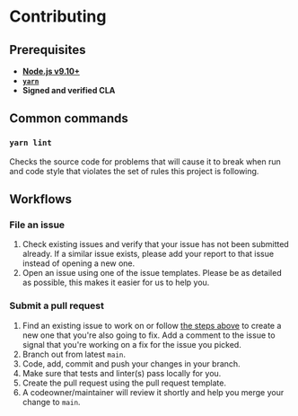 # Contributing

## Prerequisites

- **[Node.js v9.10+](https://nodejs.org/)**
- **[`yarn`](https://yarnpkg.com/)**
- **Signed and verified CLA**

## Common commands

### `yarn lint`

Checks the source code for problems that will cause it to break when run and code style that violates the set of rules this project is following.

## Workflows

### File an issue

1. Check existing issues and verify that your issue has not been submitted already. If a similar issue exists, please add your report to that issue instead of opening a new one.
2. Open an issue using one of the issue templates. Please be as detailed as possible, this makes it easier for us to help you.

### Submit a pull request

1. Find an existing issue to work on or follow [the steps above](#file-an-issue) to create a new one that you're also going to fix. Add a comment to the issue to signal that you're working on a fix for the issue you picked.
2. Branch out from latest `main`.
3. Code, add, commit and push your changes in your branch.
4. Make sure that tests and linter(s) pass locally for you.
5. Create the pull request using the pull request template.
6. A codeowner/maintainer will review it shortly and help you merge your change to `main`.

